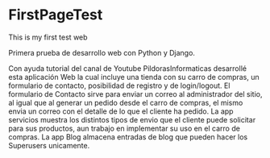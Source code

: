 # FirstPageTest
This is my first test web

Primera prueba de desarrollo web con Python y Django. 

Con ayuda tutorial del canal de Youtube PildorasInformaticas desarrollé esta aplicación Web la cual incluye una tienda con su carro de compras, un formulario de contacto, 
posibilidad de registro y de login/logout. El formulario de Contacto sirve para enviar un correo al administrador del sitio, al igual que al generar un pedido desde el 
carro de compras, el mismo envia un correo con el detalle de lo que el cliente ha pedido.
La app servicios muestra los distintos tipos de envio que el cliente puede solicitar para sus productos, aun trabajo en implementar su uso en el carro de compras.
La app Blog almacena entradas de blog que pueden hacer los Superusers unicamente.
